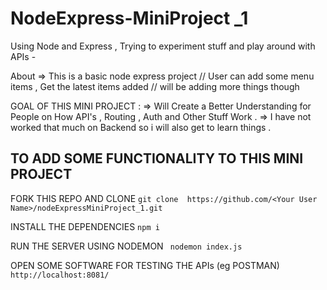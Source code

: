 # NodeExpress-MiniProject _1
Using Node and Express , Trying to experiment stuff and play around with APIs  -

About => This is a basic node express project 
// User can add some menu items , Get the latest items added 
// will be adding more things though 

GOAL OF THIS MINI PROJECT :
=> Will Create a Better Understanding for People on How API's , Routing , Auth and Other Stuff Work . 
=> I have not worked that much on Backend so i will also get to learn things .
 

## TO ADD SOME FUNCTIONALITY TO THIS MINI PROJECT 
FORK THIS REPO AND CLONE 
` git clone  https://github.com/<Your User Name>/nodeExpressMiniProject_1.git ` 

INSTALL THE DEPENDENCIES 
` npm i `

RUN THE SERVER USING NODEMON
` nodemon index.js` 

OPEN SOME SOFTWARE FOR TESTING THE APIs (eg POSTMAN)
`http://localhost:8081/` 

